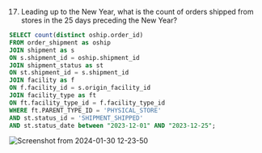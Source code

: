 17.  Leading up to the New Year, what is the count of orders shipped from stores in the 25 days preceding the New Year?

```sql
SELECT count(distinct oship.order_id)
FROM order_shipment as oship
JOIN shipment as s
ON s.shipment_id = oship.shipment_id
JOIN shipment_status as st
ON st.shipment_id = s.shipment_id
JOIN facility as f
ON f.facility_id = s.origin_facility_id
JOIN facility_type as ft
ON ft.facility_type_id = f.facility_type_id
WHERE ft.PARENT_TYPE_ID = 'PHYSICAL_STORE'
AND st.status_id = 'SHIPMENT_SHIPPED'
AND st.status_date between "2023-12-01" AND "2023-12-25";

```
![Screenshot from 2024-01-30 12-23-50](https://github.com/Khushboop14/Training_assignment/assets/126051670/5d20c37e-8a33-4ad2-ac6f-93683f077948)
